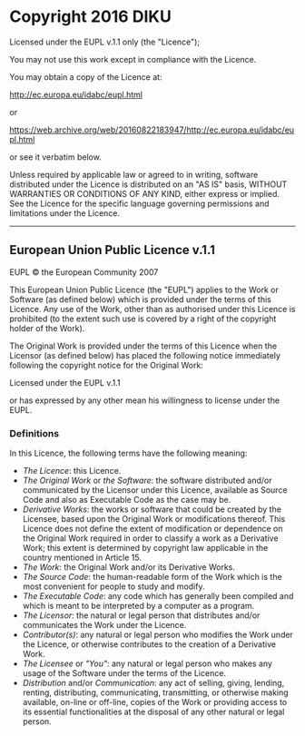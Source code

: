 # Copyright 2016 DIKU

Licensed under the EUPL v.1.1 only (the "Licence");

You may not use this work except in compliance with the Licence.

You may obtain a copy of the Licence at:

http://ec.europa.eu/idabc/eupl.html

or

https://web.archive.org/web/20160822183947/http://ec.europa.eu/idabc/eupl.html

or see it verbatim below.

Unless required by applicable law or agreed to in writing, software distributed
under the Licence is distributed on an "AS IS" basis, WITHOUT WARRANTIES OR
CONDITIONS OF ANY KIND, either express or implied.  See the Licence for the
specific language governing permissions and limitations under the Licence.

---

## European Union Public Licence v.1.1

EUPL © the European Community 2007

This European Union Public Licence (the "EUPL") applies to the Work or Software
(as defined below) which is provided under the terms of this Licence. Any use of the
Work, other than as authorised under this Licence is prohibited (to the extent such use
is covered by a right of the copyright holder of the Work).

The Original Work is provided under the terms of this Licence when the Licensor (as
defined below) has placed the following notice immediately following the copyright
notice for the Original Work:

Licensed under the EUPL v.1.1

or has expressed by any other mean his willingness to license under the EUPL.

### Definitions

In this Licence, the following terms have the following meaning:

* _The Licence_: this Licence.
* _The Original Work_ or _the Software_: the software distributed and/or
  communicated by the Licensor under this Licence, available as Source
  Code and also as Executable Code as the case may be.
* _Derivative Works_: the works or software that could be created by the
  Licensee, based upon the Original Work or modifications thereof. This
  Licence does not define the extent of modification or dependence on the
  Original Work required in order to classify a work as a Derivative Work;
  this extent is determined by copyright law applicable in the country
  mentioned in Article 15.
* _The Work_: the Original Work and/or its Derivative Works.
* _The Source Code_: the human-readable form of the Work which is the most
  convenient for people to study and modify.
* _The Executable Code_: any code which has generally been compiled and
  which is meant to be interpreted by a computer as a program.
* _The Licensor_: the natural or legal person that distributes and/or
  communicates the Work under the Licence.
* _Contributor(s)_: any natural or legal person who modifies the Work under
  the Licence, or otherwise contributes to the creation of a Derivative Work.
* _The Licensee_ or _"You"_: any natural or legal person who makes any usage
  of the Software under the terms of the Licence.
* _Distribution_ and/or _Communication_: any act of selling, giving, lending,
  renting, distributing, communicating, transmitting, or otherwise making
  available, on-line or off-line, copies of the Work or providing access to
  its essential functionalities at the disposal of any other natural or legal
  person.
